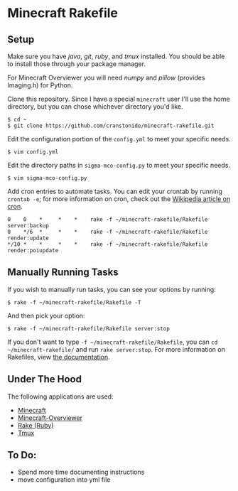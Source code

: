 Minecraft Rakefile
==================

Setup
-----

Make sure you have *java*, *git*, *ruby*, and *tmux* installed. You should be able to install those through your package manager.

For Minecraft Overviewer you will need *numpy* and *pillow* (provides Imaging.h) for Python.

Clone this repository. Since I have a special `minecraft` user I'll use the home directory, but you can chose whichever directory you'd like.

    $ cd ~
    $ git clone https://github.com/cranstonide/minecraft-rakefile.git

Edit the configuration portion of the `config.yml` to meet your specific needs.

    $ vim config.yml

Edit the directory paths in `sigma-mco-config.py` to meet your specific needs.

    $ vim sigma-mco-config.py

Add cron entries to automate tasks. You can edit your crontab by running `crontab -e`; for more information on cron, check out the [Wikipedia article on cron](http://en.wikipedia.org/wiki/Cron).

    0    0    *     *    *    rake -f ~/minecraft-rakefile/Rakefile server:backup
    0    */6  *     *    *    rake -f ~/minecraft-rakefile/Rakefile render:update
    */10 *    *     *    *    rake -f ~/minecraft-rakefile/Rakefile render:poiupdate

Manually Running Tasks
----------------------

If you wish to manually run tasks, you can see your options by running:

    $ rake -f ~/minecraft-rakefile/Rakefile -T

And then pick your option:

    $ rake -f ~/minecraft-rakefile/Rakefile server:stop

If you don't want to type `-f ~/minecraft-rakefile/Rakefile`, you can `cd ~/minecraft-rakefile/` and run `rake server:stop`. For more information on Rakefiles, view [the documentation](http://rake.rubyforge.org/).

Under The Hood
--------------
The following applications are used:

* [Minecraft](https://minecraft.net/)
* [Minecraft-Overviewer](http://overviewer.org/)
* [Rake (Ruby)](http://rake.rubyforge.org/)
* [Tmux](http://tmux.sourceforge.net/)


To Do:
------

* Spend more time documenting instructions
* move configuration into yml file
